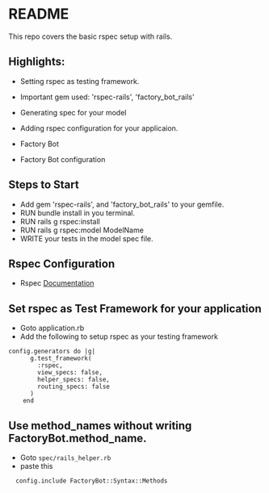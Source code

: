 # README

This repo covers the basic rspec setup with rails.

## Highlights:

* Setting rspec as testing framework.

* Important gem used: 'rspec-rails', 'factory_bot_rails'

* Generating spec for your model

* Adding rspec configuration for your applicaion.

* Factory Bot 

* Factory Bot configuration

## Steps to Start

* Add gem 'rspec-rails', and 'factory_bot_rails' to your gemfile.
* RUN bundle install in you terminal.
* RUN rails g rspec:install
* RUN rails g rspec:model ModelName
* WRITE your tests in the model spec file.

## Rspec Configuration

* Rspec [Documentation](https://github.com/rspec/rspec-rails#readme)

## Set rspec as Test Framework for your application
* Goto application.rb
* Add the following to setup rspec as your testing framework
```
config.generators do |g|
      g.test_framework(
        :rspec,
        view_specs: false,
        helper_specs: false,
        routing_specs: false
      )
    end
```
## Use method_names without writing FactoryBot.method_name.
* Goto ```spec/rails_helper.rb```
* paste this
```
  config.include FactoryBot::Syntax::Methods
```
